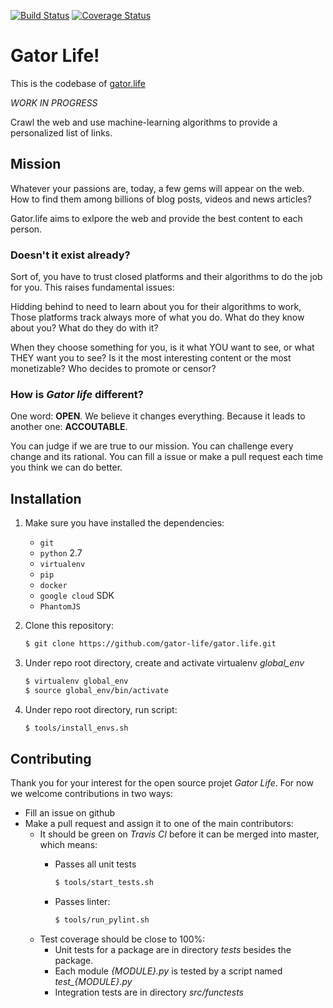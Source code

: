 [![Build Status](https://travis-ci.org/gator-life/gator.life.svg?branch=master)](https://travis-ci.org/gator-life/gator.life)
[![Coverage Status](https://coveralls.io/repos/gator-life/gator.life/badge.svg?branch=master)](https://coveralls.io/r/gator-life/gator.life?branch=master)

# Gator Life!

This is the codebase of [gator.life](http://www.gator.life)

*WORK IN PROGRESS*

Crawl the web and use machine-learning algorithms to provide a personalized list of links. 

## Mission

Whatever your passions are, today, a few gems will appear on the web. How to find them among billions of blog posts, videos and news articles?

Gator.life aims to exlpore the web and provide the best content to each person.

### Doesn't it exist already?

Sort of, you have to trust closed platforms and their algorithms to do the job for you. This raises fundamental issues:

Hidding behind to need to learn about you for their algorithms to work, Those platforms track always more of what you do. What do they know about you? What do they do with it?

When they choose something for you, is it what YOU want to see, or what THEY want you to see? Is it the most interesting content or the most monetizable? Who decides to promote or censor?

### How is *Gator life* different?

One word: **OPEN**. We believe it changes everything. Because it leads to another one: **ACCOUTABLE**.

You can judge if we are true to our mission. You can challenge every change and its rational. You can fill a issue or make a pull request each time you think we can do better.

## Installation

1. Make sure you have installed the dependencies:

	* `git`
	* `python` 2.7
	* `virtualenv`
	* `pip`
	* `docker`
	* `google cloud` SDK
	* `PhantomJS`

2. Clone this repository:

	```sh
	$ git clone https://github.com/gator-life/gator.life.git
	```

3. Under repo root directory, create and activate virtualenv *global_env*

	```sh
	$ virtualenv global_env
	$ source global_env/bin/activate
	```

3. Under repo root directory, run script:

	```sh
	$ tools/install_envs.sh
	```

## Contributing

Thank you for your interest for the open source projet *Gator Life*. For now we welcome contributions in two ways:

* Fill an issue on github
* Make a pull request and assign it to one of the main contributors:
	* It should be green on *Travis CI* before it can be merged into master, which means:
		* Passes all unit tests

			```sh
			$ tools/start_tests.sh
			```

		* Passes linter:

			```sh
			$ tools/run_pylint.sh
			```
	* Test coverage should be close to 100%:
		* Unit tests for a package are in directory *tests* besides the package.
		* Each module *{MODULE}.py* is tested by a script named *test_{MODULE}.py*
		* Integration tests are in directory *src/functests*

